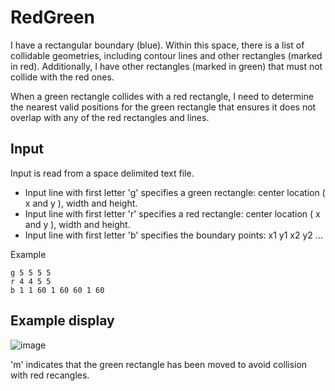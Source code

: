 # RedGreen

I have a rectangular boundary (blue). Within this space, there is a list of collidable geometries, including contour lines and other rectangles (marked in red). Additionally, I have other rectangles (marked in green) that must not collide with the red ones.

When a green rectangle collides with a red rectangle, I need to determine the nearest valid positions for the green rectangle that ensures it does not overlap with any of the red rectangles and lines.

## Input

Input is read from a space delimited text file.

- Input line with first letter 'g' specifies a green rectangle: center location ( x and y ), width and height.
- Input line with first letter 'r' specifies a red rectangle: center location ( x and y ), width and height.
- Input line with first letter 'b' specifies the boundary points: x1 y1 x2 y2 ...

Example
```
g 5 5 5 5
r 4 4 5 5
b 1 1 60 1 60 60 1 60
```

## Example display

![image](https://github.com/user-attachments/assets/39024686-9c06-4046-aa46-fcd96a740f85)


'm' indicates that the green rectangle has been moved to avoid collision with red recangles.
